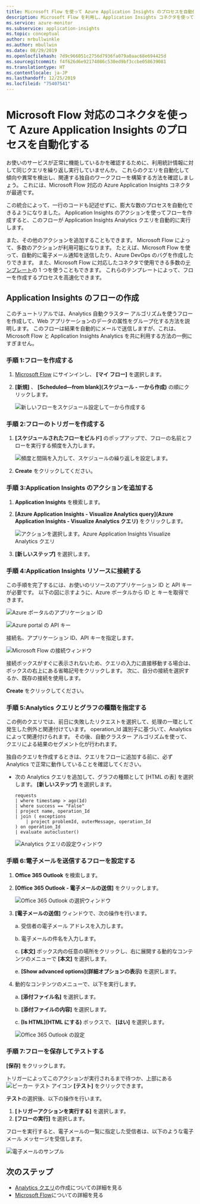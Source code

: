 ```yaml
---
title: Microsoft Flow を使って Azure Application Insights のプロセスを自動化する
description: Microsoft Flow を利用し、Application Insights コネクタを使って反復可能なプロセスを迅速に自動化する方法を説明します。
ms.service: azure-monitor
ms.subservice: application-insights
ms.topic: conceptual
author: mrbullwinkle
ms.author: mbullwin
ms.date: 08/29/2019
ms.openlocfilehash: 7d9c966051c2756d7936fa079a0aac68e694425d
ms.sourcegitcommit: f4f626d6e92174086c530ed9bf3ccbe058639081
ms.translationtype: HT
ms.contentlocale: ja-JP
ms.lasthandoff: 12/25/2019
ms.locfileid: "75407541"
---
```

# <a name="automate-azure-application-insights-processes-with-the-connector-for-microsoft-flow"></a>Microsoft Flow 対応のコネクタを使って Azure Application Insights のプロセスを自動化する

お使いのサービスが正常に機能しているかを確認するために、利用統計情報に対して同じクエリを繰り返し実行していませんか。 これらのクエリを自動化して傾向や異常を検出し、関連する独自のワークフローを構築する方法を確認しましょう。 これには、Microsoft Flow 対応の Azure Application Insights コネクタが最適です。

この統合によって、一行のコードも記述せずに、膨大な数のプロセスを自動化できるようになりました。 Application Insights のアクションを使ってフローを作成すると、このフローが Application Insights Analytics クエリを自動的に実行します。

また、その他のアクションを追加することもできます。 Microsoft Flow によって、多数のアクションが利用可能になります。 たとえば、Microsoft Flow を使って、自動的に電子メール通知を送信したり、Azure DevOps のバグを作成したりできます。 また、Microsoft Flow に対応したコネクタで使用できる多数の[テンプレート](https://ms.flow.microsoft.com/connectors/shared_applicationinsights/?slug=azure-application-insights)の 1 つを使うこともできます。 これらのテンプレートによって、フローを作成するプロセスを高速化できます。

<!--The Application Insights connector also works with [Azure Power Apps](https://powerapps.microsoft.com/) and [Azure Logic Apps](https://azure.microsoft.com/services/logic-apps/?v=17.23h). -->

## <a name="create-a-flow-for-application-insights"></a>Application Insights のフローの作成

このチュートリアルでは、Analytics 自動クラスター アルゴリズムを使うフローを作成して、Web アプリケーションのデータの属性をグループ化する方法を説明します。 このフローは結果を自動的にメールで送信しますが、これは、Microsoft Flow と Application Insights Analytics を共に利用する方法の一例にすぎません。

### <a name="step-1-create-a-flow"></a>手順 1:フローを作成する

1. [Microsoft Flow](https://flow.microsoft.com) にサインインし、 **[マイ フロー]** を選択します。
2. **[新規]** 、 **[Scheduled—from blank]\(スケジュール - 一から作成\)** の順にクリックします。

    ![新しいフローをスケジュール設定して一から作成する](./media/automate-with-flow/1-create.png)

### <a name="step-2-create-a-trigger-for-your-flow"></a>手順 2:フローのトリガーを作成する

1. **[スケジュールされたフローをビルド]** のポップアップで、フローの名前とフローを実行する頻度を入力します。

    ![頻度と間隔を入力して、スケジュールの繰り返しを設定します。](./media/automate-with-flow/2-schedule.png)

1. **Create** をクリックしてください。

### <a name="step-3-add-an-application-insights-action"></a>手順 3:Application Insights のアクションを追加する

1. **Application Insights** を検索します。
2. **[Azure Application Insights - Visualize Analytics query]\(Azure Application Insights - Visualize Analytics クエリ\)** をクリックします。

    ![アクションを選択します。Azure Application Insights Visualize Analytics クエリ](./media/automate-with-flow/3-visualize.png)

3. **[新しいステップ]** を選択します。

### <a name="step-4-connect-to-an-application-insights-resource"></a>手順 4:Application Insights リソースに接続する

この手順を完了するには、お使いのリソースのアプリケーション ID と API キーが必要です。 以下の図に示すように、Azure ポータルから ID と キーを取得できます。

![Azure ポータルのアプリケーション ID](./media/automate-with-flow/5apiaccess.png)

![Azure portal の API キー](./media/automate-with-flow/6apikey.png)

接続名、アプリケーション ID、API キーを指定します。

   ![Microsoft Flow の接続ウィンドウ](./media/automate-with-flow/4-connection.png)

接続ボックスがすぐに表示されないため、クエリの入力に直接移動する場合は、ボックスの右上にある省略記号をクリックします。 次に、自分の接続を選択するか、既存の接続を使用します。

**Create** をクリックしてください。

### <a name="step-5-specify-the-analytics-query-and-chart-type"></a>手順 5:Analytics クエリとグラフの種類を指定する
この例のクエリでは、前日に失敗したリクエストを選択して、処理の一環として発生した例外と関連付けています。 operation_Id 識別子に基づいて、Analytics によって関連付けられます。 その後、自動クラスター アルゴリズムを使って、クエリによる結果のセグメント化が行われます。

独自のクエリを作成するときは、クエリをフローに追加する前に、必ず Analytics で正常に動作していることを確認してください。

- 次の Analytics クエリを追加して、グラフの種類として [HTML の表] を選択します。 **[新しいステップ]** を選択します。

    ```
    requests
    | where timestamp > ago(1d)
    | where success == "False"
    | project name, operation_Id
    | join ( exceptions
        | project problemId, outerMessage, operation_Id
    ) on operation_Id
    | evaluate autocluster()
    ```
    
    ![Analytics クエリの設定ウィンドウ](./media/automate-with-flow/5-query.png)

### <a name="step-6-configure-the-flow-to-send-email"></a>手順 6:電子メールを送信するフローを設定する

1. **Office 365 Outlook** を検索します。
2. **[Office 365 Outlook - 電子メールの送信]** をクリックします。

    ![Office 365 Outlook の選択ウィンドウ](./media/automate-with-flow/6-outlook.png)

1. **[電子メールの送信]** ウィンドウで、次の操作を行います。

   a. 受信者の電子メール アドレスを入力します。

   b. 電子メールの件名を入力します。

   c. **[本文]** ボックス内の任意の場所をクリックし、右に展開する動的なコンテンツのメニューで **[本文]** を選択します。

   e. **[Show advanced options]\(詳細オプションの表示\)** を選択します。

1. 動的なコンテンツのメニューで、以下を実行します。

    a. **[添付ファイル名]** を選択します。

    b. **[添付ファイルの内容]** を選択します。
    
    c. **[Is HTML]\(HTML にする\)** ボックスで、 **[はい]** を選択します。

    ![Office 365 Outlook の設定](./media/automate-with-flow/7-email.png)

### <a name="step-7-save-and-test-your-flow"></a>手順 7:フローを保存してテストする

**[保存]** をクリックします。

トリガーによってこのアクションが実行されるまで待つか、上部にある![ビーカー テスト アイコン](./media/automate-with-flow/testicon.png) **[テスト]** をクリックできます。

**テスト**の選択後、以下の操作を行います。

1. **[トリガーアクションを実行する]** を選択します。
2. **[フローの実行]** を選択します。

フローを実行すると、電子メールの一覧に指定した受信者は、以下のような電子メール メッセージを受信します。

![電子メールのサンプル](./media/automate-with-flow/flow9.png)

## <a name="next-steps"></a>次のステップ

- [Analytics クエリ](../../azure-monitor/log-query/get-started-queries.md)の作成についての詳細を見る
- [Microsoft Flow](https://ms.flow.microsoft.com)についての詳細を見る

<!--Link references-->
